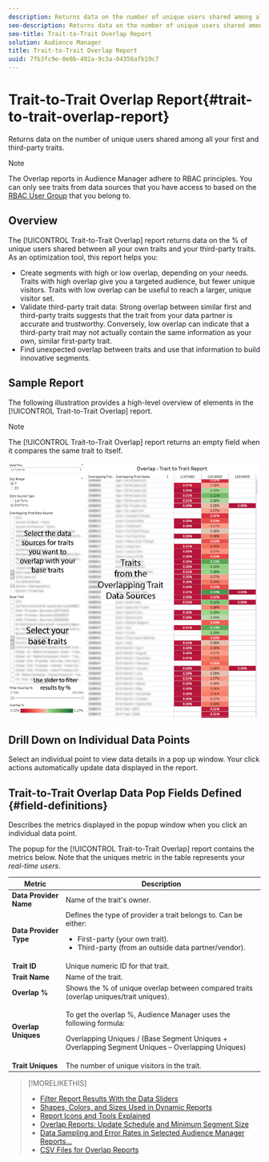```yaml
---
description: Returns data on the number of unique users shared among all your first and third-party traits.
seo-description: Returns data on the number of unique users shared among all your first and third-party traits.
seo-title: Trait-to-Trait Overlap Report
solution: Audience Manager
title: Trait-to-Trait Overlap Report
uuid: 7fb3fc9e-0e0b-492a-9c3a-04356afb19c7
---
```


# Trait-to-Trait Overlap Report{#trait-to-trait-overlap-report}

Returns data on the number of unique users shared among all your first and third-party traits.

>[!NOTE]
>
>The Overlap reports in Audience Manager adhere to RBAC principles. You can only see traits from data sources that you have access to based on the [RBAC User Group](/help/using/features/administration/administration-overview.md) that you belong to.

<!-- 

c_overlap_reports.xml

 -->

## Overview

The [!UICONTROL Trait-to-Trait Overlap] report returns data on the % of unique users shared between all your own traits and your third-party traits. As an optimization tool, this report helps you:

* Create segments with high or low overlap, depending on your needs. Traits with high overlap give you a targeted audience, but fewer unique visitors. Traits with low overlap can be useful to reach a larger, unique visitor set. 
* Validate third-party trait data: Strong overlap between similar first and third-party traits suggests that the trait from your data partner is accurate and trustworthy. Conversely, low overlap can indicate that a third-party trait may not actually contain the same information as your own, similar first-party trait. 
* Find unexpected overlap between traits and use that information to build innovative segments.

## Sample Report

The following illustration provides a high-level overview of elements in the [!UICONTROL Trait-to-Trait Overlap] report. 

>[!NOTE]
>
>The [!UICONTROL Trait-to-Trait Overlap] report returns an empty field when it compares the same trait to itself.

![](assets/trait-to-trait-overlap.png)

## Drill Down on Individual Data Points

Select an individual point to view data details in a pop up window. Your click actions automatically update data displayed in the report. 

## Trait-to-Trait Overlap Data Pop Fields Defined {#field-definitions}

Describes the metrics displayed in the popup window when you click an individual data point.

<!-- 

r_t2t_data_pop.xml

 -->

The popup for the [!UICONTROL Trait-to-Trait Overlap] report contains the metrics below. Note that the uniques metric in the table represents your *real-time users*.  

<table id="table_A2A0CFC47C1A404994B82E6630E711A2"> 
 <thead> 
  <tr> 
   <th colname="col1" class="entry"> Metric </th> 
   <th colname="col2" class="entry"> Description </th> 
  </tr>
 </thead>
 <tbody> 
  <tr> 
   <td colname="col1"><b><span class="wintitle"> Data Provider Name</span></b> </td> 
   <td colname="col2"> Name of the trait's owner. </td> 
  </tr> 
  <tr> 
   <td colname="col1"><b><span class="wintitle"> Data Provider Type</span></b> </td> 
   <td colname="col2">Defines the type of provider a trait belongs to. Can be either: 
    <ul id="ul_0477C04A33FD4F5D998B98984E6554D3"> 
     <li id="li_50FCA48EDB5843AB8FB6C34ED2C0067D">First-party (your own trait). </li> 
     <li id="li_4F6148EDAEFE43FA8D505944E9FE3855">Third-party (from an outside data partner/vendor). </li> 
    </ul> </td> 
  </tr> 
  <tr> 
   <td colname="col1"><b><span class="wintitle"> Trait ID</span></b> </td> 
   <td colname="col2"> Unique numeric ID for that trait. </td> 
  </tr> 
  <tr> 
   <td colname="col1"><b><span class="wintitle"> Trait Name</span></b> </td> 
   <td colname="col2"> Name of the trait. </td> 
  </tr> 
  <tr> 
   <td colname="col1"><b><span class="wintitle"> Overlap %</span></b> </td> 
   <td colname="col2"> Shows the % of unique overlap between compared traits (overlap uniques/trait uniques). </td> 
  </tr> 
  <tr> 
   <td colname="col1"><b><span class="wintitle"> Overlap Uniques</span></b> </td> 
   <td colname="col2"> <p>To get the overlap %, Audience Manager uses the following formula:</p> <p>Overlapping Uniques / (Base Segment Uniques + Overlapping Segment Uniques – Overlapping Uniques)</p> </td> 
  </tr> 
  <tr> 
   <td colname="col1"><b><span class="wintitle"> Trait Uniques</span></b> </td> 
   <td colname="col2"> The number of unique visitors in the trait. </td> 
  </tr> 
 </tbody> 
</table>

>[!MORELIKETHIS]
>
>* [Filter Report Results With the Data Sliders](../../reporting/dynamic-reports/data-sliders.md)
>* [Shapes, Colors, and Sizes Used in Dynamic Reports](../../reporting/dynamic-reports/interactive-report-technology.md#shapes-colors-sizes)
>* [Report Icons and Tools Explained](../../reporting/dynamic-reports/interactive-report-technology.md#icons-tools-explained)
>* [Overlap Reports: Update Schedule and Minimum Segment Size](../../reporting/dynamic-reports/overlap-minimum-segment-size.md)
>* [Data Sampling and Error Rates in Selected Audience Manager Reports...](../../reporting/report-sampling.md)
>* [CSV Files for Overlap Reports](../../reporting/dynamic-reports/overlap-csv-files.md)